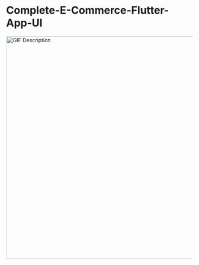 # Complete-E-Commerce-Flutter-App-UI

<img src="complete_commerce_app/preview/compressed_demo.gif" alt="GIF Description" width="5500" height="600">
